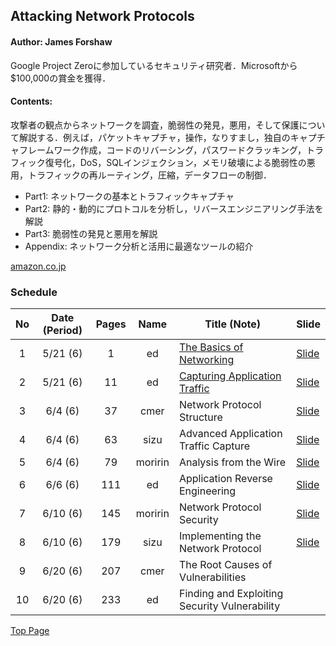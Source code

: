 ## Attacking Network Protocols
#### Author: James Forshaw
Google Project Zeroに参加しているセキュリティ研究者．Microsoftから$100,000の賞金を獲得．

#### Contents:
攻撃者の観点からネットワークを調査，脆弱性の発見，悪用，そして保護について解説する．例えば，パケットキャプチャ，操作，なりすまし，独自のキャプチャフレームワーク作成，コードのリバーシング，パスワードクラッキング，トラフィック復号化，DoS，SQLインジェクション，メモリ破壊による脆弱性の悪用，トラフィックの再ルーティング，圧縮，データフローの制御．
  - Part1: ネットワークの基本とトラフィックキャプチャ
  - Part2: 静的・動的にプロトコルを分析し，リバースエンジニアリング手法を解説
  - Part3: 脆弱性の発見と悪用を解説
  - Appendix: ネットワーク分析と活用に最適なツールの紹介

[amazon.co.jp](https://www.amazon.co.jp/Attacking-Network-Protocols-James-Forshaw/dp/1593277504/ref=sr_1_fkmrnull_1?__mk_ja_JP=カタカナ&keywords=attacking+network+protocols&qid=1557849710&s=gateway&sr=8-1-fkmrnull)

### Schedule

| No  | Date (Period) | Pages | Name    | Title (Note)                                  | Slide                                                                       |
|:---:|:-------------:|:-----:|:-------:|-----------------------------------------------|-----------------------------------------------------------------------------|
| 1   | 5/21 (6)      | 1     | ed      | [The Basics of Networking](./01/note.md)      | [Slide](https://drive.google.com/open?id=1vmu8rco-xRKfhPiGfXumr0Ymjf9KhiLk) |
| 2   | 5/21 (6)      | 11    | ed      | [Capturing Application Traffic](./02/note.md) | [Slide](https://drive.google.com/open?id=1b4tKN78VuOfmfIuL8BZ4XekYtV6H31sQ) |
| 3   | 6/4 (6)       | 37    | cmer    | Network Protocol Structure                    | [Slide](https://drive.google.com/open?id=1Hn3T1Qyok-VnLK6Hl8knTVvLNhWRtpJR)                                                                            |
| 4   | 6/4 (6)       | 63    | sizu    | Advanced Application Traffic Capture          | [Slide](https://drive.google.com/open?id=1tG4xfJc4Idbs0bN7eaAI3yx6W9zvyqtS)
| 5   | 6/4 (6)       | 79    | moririn | Analysis from the Wire                        | [Slide](https://drive.google.com/open?id=1FkYJyQRqqWg8U6kX3gIi2v3HPqphGMtS)                                                                            |
| 6   | 6/6 (6)       | 111   | ed      | Application Reverse Engineering               | [Slide](https://drive.google.com/open?id=1KzBdo_sYJzZWncB8QJZK06-6D1bmo3NF)                                                                           |
| 7   | 6/10  (6)     | 145   | moririn | Network Protocol Security                     | [Slide](https://drive.google.com/file/d/1mIJ5lnOBvLWr-Yypn7GYOQ1iVH15m40c/view?usp=sharing)                                                                            |
| 8   | 6/10  (6)     | 179   | sizu    | Implementing the Network Protocol             | [Slide](https://drive.google.com/file/d/1E0BRjeB1_XRMDQeIO2M5RUfkEufoujIK/view?usp=sharing)                                                                            |
| 9   | 6/20 (6)      | 207   | cmer    | The Root Causes of Vulnerabilities            |                                                                             |
| 10  | 6/20 (6)      | 233   | ed      | Finding and Exploiting Security Vulnerability |                                                                             |


[Top Page](../index.md)

